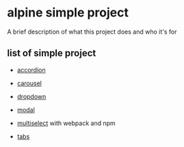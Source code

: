 # alpine simple project

A brief description of what this project does and who it's for

## list of simple project

- [accordion](https://github.com/dark-noob830/alpine-project/tree/main/accordion)

- [carousel](https://github.com/dark-noob830/alpine-project/tree/main/carousel)

- [dropdown](https://github.com/dark-noob830/alpine-project/tree/main/dropdown)

- [modal](https://github.com/dark-noob830/alpine-project/tree/main/modal)

- [multiselect](https://github.com/dark-noob830/alpine-project/tree/main/multiselect)
with webpack and npm 

- [tabs](https://github.com/dark-noob830/alpine-project/tree/main/tabs)
